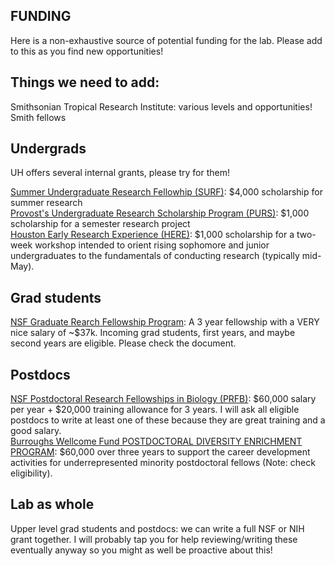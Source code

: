 ## FUNDING

Here is a non-exhaustive source of potential funding for the lab. Please add to this as you find new opportunities!

## Things we need to add:

Smithsonian Tropical Research Institute: various levels and opportunities!
Smith fellows

## Undergrads

UH offers several internal grants, please try for them!

[Summer Undergraduate Research Fellowhip (SURF)](https://uh.edu/honors/undergraduate-research/our-programs/surf/): $4,000 scholarship for summer research\
[Provost's Undergraduate Research Scholarship Program (PURS)](https://uh.edu/honors/undergraduate-research/our-programs/purs/): $1,000 scholarship for a semester research project\
[Houston Early Research Experience (HERE)](https://uh.edu/honors/undergraduate-research/our-programs/here/): $1,000 scholarship for a two-week workshop intended to orient rising sophomore and junior undergraduates to the fundamentals of conducting research (typically mid-May).

## Grad students

[NSF Graduate Rearch Fellowship Program](https://www.nsf.gov/pubs/2023/nsf23605/nsf23605.htm): A 3 year fellowship with a VERY nice salary of ~$37k. Incoming grad students, first years, and maybe second years are eligible. Please check the document.

## Postdocs

[NSF Postdoctoral Research Fellowships in Biology (PRFB)](https://www.nsf.gov/pubs/2023/nsf23620/nsf23620.htm): $60,000 salary per year + $20,000 training allowance for 3 years. I will ask all eligible postdocs to write at least one of these because they are great training and a good salary.\
[Burroughs Wellcome Fund POSTDOCTORAL DIVERSITY ENRICHMENT PROGRAM](https://www.bwfund.org/funding-opportunities/diversity-in-science/postdoctoral-enrichment-program/): $60,000 over three years to support the career development activities for underrepresented minority postdoctoral fellows (Note: check eligibility).

## Lab as whole

Upper level grad students and postdocs: we can write a full NSF or NIH grant together. I will probably tap you for help reviewing/writing these eventually anyway so you might as well be proactive about this!
